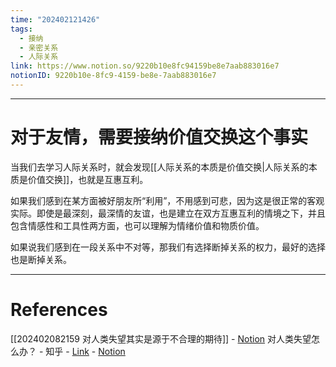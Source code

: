 ```yaml
---
time: "202402121426"
tags:
  - 接纳
  - 亲密关系
  - 人际关系
link: https://www.notion.so/9220b10e8fc94159be8e7aab883016e7
notionID: 9220b10e-8fc9-4159-be8e-7aab883016e7
---
```


--- 
# 对于友情，需要接纳价值交换这个事实

当我们去学习人际关系时，就会发现[[人际关系的本质是价值交换|人际关系的本质是价值交换]]，也就是互惠互利。

如果我们感到在某方面被好朋友所“利用”，不用感到可悲，因为这是很正常的客观实际。即使是最深刻，最深情的友谊，也是建立在双方互惠互利的情境之下，并且包含情感性和工具性两方面，也可以理解为情绪价值和物质价值。

如果说我们感到在一段关系中不对等，那我们有选择断掉关系的权力，最好的选择也是断掉关系。

---
# References

[[202402082159 对人类失望其实是源于不合理的期待]] - [Notion](https://www.notion.so/202402082159-d8586b3cff3d4a4fb25e96f9ba6994c9?pvs=4)
对人类失望怎么办？ - 知乎 - [Link](https://www.zhihu.com/question/445897619/answer/2661139032) - [Notion](https://www.notion.so/3e5312462d9f414b8514ba28dc79db66?pvs=4)